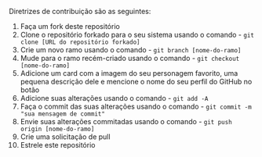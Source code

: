 Diretrizes de contribuição são as seguintes:

1. Faça um fork deste repositório
2. Clone o repositório forkado para o seu sistema usando o comando - `git clone [URL do repositório forkado]`
3. Crie um novo ramo usando o comando - `git branch [nome-do-ramo]`
4. Mude para o ramo recém-criado usando o comando - `git checkout [nome-do-ramo]`
5. Adicione um card com a imagem do seu personagem favorito, uma pequena descrição dele e mencione o nome do seu perfil do GitHub no botão
6. Adicione suas alterações usando o comando - `git add -A`
7. Faça o commit das suas alterações usando o comando - `git commit -m "sua mensagem de commit"`
8. Envie suas alterações commitadas usando o comando - `git push origin [nome-do-ramo]`
9. Crie uma solicitação de pull
10. Estrele este repositório
